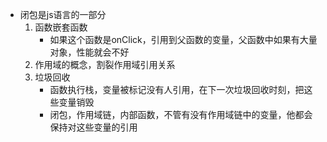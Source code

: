 - 闭包是js语言的一部分
    1. 函数嵌套函数
        - 如果这个函数是onClick，引用到父函数的变量，父函数中如果有大量对象，性能就会不好
    2. 作用域的概念，割裂作用域引用关系
    3. 垃圾回收
        - 函数执行栈，变量被标记没有人引用，在下一次垃圾回收时刻，把这些变量销毁
        - 闭包，作用域链，内部函数，不管有没有作用域链中的变量，他都会保持对这些变量的引用
        